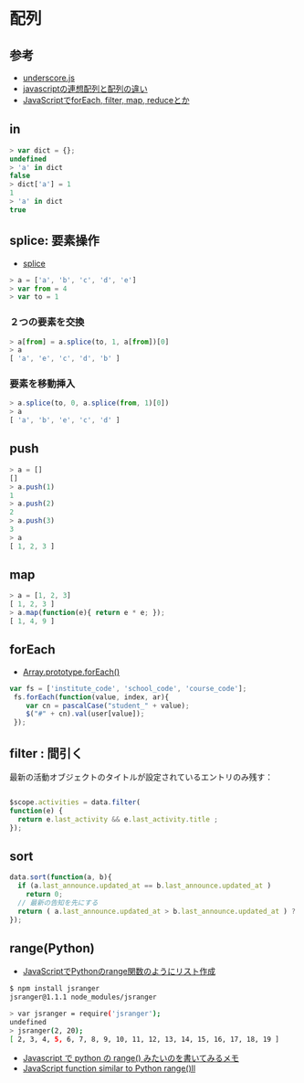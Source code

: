 # 配列

## 参考

- [underscore.js](../underscore)
- [javascriptの連想配列と配列の違い](http://qiita.com/katsukii/items/168bee174073ae7ec7e4)
- [JavaScriptでforEach, filter, map, reduceとか](http://qiita.com/itagakishintaro/items/29e301f3125760b81302)

## in

~~~js
> var dict = {};
undefined
> 'a' in dict
false
> dict['a'] = 1
1
> 'a' in dict
true
~~~

## splice: 要素操作

- [splice](https://developer.mozilla.org/ja/docs/Web/JavaScript/Reference/Global_Objects/Array/splice)

~~~js
> a = ['a', 'b', 'c', 'd', 'e']
> var from = 4
> var to = 1
~~~

### ２つの要素を交換

~~~js
> a[from] = a.splice(to, 1, a[from])[0]
> a
[ 'a', 'e', 'c', 'd', 'b' ]
~~~

### 要素を移動挿入

~~~js
> a.splice(to, 0, a.splice(from, 1)[0])
> a
[ 'a', 'b', 'e', 'c', 'd' ]
~~~

## push

~~~js
> a = []
[]
> a.push(1)
1
> a.push(2)
2
> a.push(3)
3
> a
[ 1, 2, 3 ]

~~~

## map

~~~js
> a = [1, 2, 3]
[ 1, 2, 3 ]
> a.map(function(e){ return e * e; });
[ 1, 4, 9 ]
~~~

## forEach

- [Array.prototype.forEach()](https://developer.mozilla.org/ja/docs/Web/JavaScript/Reference/Global_Objects/Array/forEach)

~~~js
var fs = ['institute_code', 'school_code', 'course_code'];
 fs.forEach(function(value, index, ar){
    var cn = pascalCase("student_" + value);   
    $("#" + cn).val(user[value]);
 });
~~~

## filter : 間引く

最新の活動オブジェクトのタイトルが設定されているエントリのみ残す：

~~~js

$scope.activities = data.filter(
function(e) {
  return e.last_activity && e.last_activity.title ;
});
~~~

## sort

~~~js
data.sort(function(a, b){
  if (a.last_announce.updated_at == b.last_announce.updated_at )
    return 0;
  // 最新の告知を先にする
  return ( a.last_announce.updated_at > b.last_announce.updated_at ) ? -1 : 1;
});
~~~

## range(Python)

- [JavaScriptでPythonのrange関数のようにリスト作成](http://qiita.com/zuzu/items/d2befdb1e02506d11513)

~~~bash
$ npm install jsranger
jsranger@1.1.1 node_modules/jsranger
~~~

~~~bash
> var jsranger = require('jsranger');
undefined
> jsranger(2, 20);
[ 2, 3, 4, 5, 6, 7, 8, 9, 10, 11, 12, 13, 14, 15, 16, 17, 18, 19 ]
~~~

- [Javascript で python の range() みたいのを書いてみるメモ](http://cortyuming.hateblo.jp/entry/20131223/p2)
- [JavaScript function similar to Python range()ll](http://stackoverflow.com/questions/8273047/javascript-function-similar-to-python-range/8273091#8273091)
